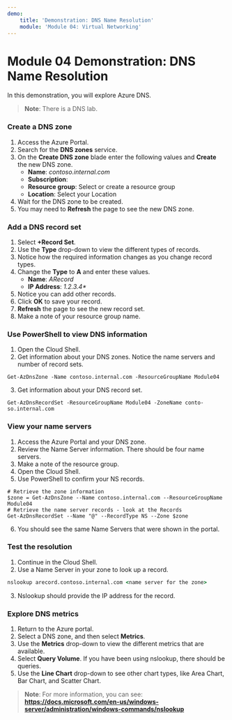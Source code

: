 ```yaml
---
demo:
    title: 'Demonstration: DNS Name Resolution'
    module: 'Module 04: Virtual Networking'
---
```


# Module 04 Demonstration: DNS Name Resolution 

In this demonstration, you will explore Azure DNS.

> **Note**: There is a DNS lab.

### Create a DNS zone 

1. Access the Azure Portal.
2. Search for the **DNS zones** service.
3. On the **Create DNS zone** blade enter the following values and **Create** the new DNS zone.
    - **Name**: *contoso.internal.com*
    - **Subscription**: *<your subscription>*
    - **Resource group**: Select or create a resource group
    - **Location**: Select your Location
4. Wait for the DNS zone to be created.
5. You may need to **Refresh** the page to see the new DNS zone.

### Add a DNS record set 

1. Select **+Record Set**.
2. Use the **Type** drop-down to view the different types of records.
3. Notice how the required information changes as you change record types.
4. Change the **Type** to **A** and enter these values.
    - **Name**: *ARecord*
    - **IP Address**: *1.2.3.4\**
5. Notice you can add other records.
6. Click **OK** to save your record.
7. **Refresh** the page to see the new record set.
8. Make a note of your resource group name.

### Use PowerShell to view DNS information 

1. Open the Cloud Shell.
2. Get information about your DNS zones. Notice the name servers and number of record sets.

``` posh
Get-AzDnsZone -Name contoso.internal.com -ResourceGroupName Module04
```

3. Get information about your DNS record set.

``` posh
Get-AzDnsRecordSet -ResourceGroupName Module04 -ZoneName conto­so.internal.com
```

### View your name servers 

1. Access the Azure Portal and your DNS zone.
2. Review the Name Server information. There should be four name servers.
3. Make a note of the resource group.
4. Open the Cloud Shell.
5. Use PowerShell to confirm your NS records.

``` posh
# Retrieve the zone information
$zone = Get-AzDnsZone --Name contoso.internal.com --ResourceGroupName Module04
# Retrieve the name server records - look at the Records
Get-AzDnsRecordSet --Name "@" --RecordType NS --Zone $zone
```

6. You should see the same Name Servers that were shown in the portal.

### Test the resolution 

1. Continue in the Cloud Shell.
2. Use a Name Server in your zone to look up a record.

``` bat
nslookup arecord.contoso.internal.com <name server for the zone>
```

3. Nslookup should provide the IP address for the record.

### Explore DNS metrics 

1. Return to the Azure portal.
2. Select a DNS zone, and then select **Metrics**.
3. Use the **Metrics** drop-down to view the different metrics that are available.
4. Select **Query Volume**. If you have been using nslookup, there should be queries.
5. Use the **Line Chart** drop-down to see other chart types, like Area Chart, Bar Chart, and Scatter Chart.

> **Note**: For more information, you can see: **https://docs.microsoft.com/en-us/windows-server/administration/windows-com­mands/nslookup**
